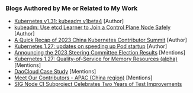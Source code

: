 ### Blogs Authored by Me or Related to My Work

- [Kubernetes v1.31: kubeadm v1beta4](https://kubernetes.io/blog/2024/08/23/kubernetes-1-31-kubeadm-v1beta4/) [Author]
- [kubeadm: Use etcd Learner to Join a Control Plane Node Safely](https://kubernetes.io/blog/2023/09/25/kubeadm-use-etcd-learner-mode/) [Author]
- [A Quick Recap of 2023 China Kubernetes Contributor Summit](https://kubernetes.io/blog/2023/10/20/kcs-shanghai/) [Author]
- [Kubernetes 1.27: updates on speeding up Pod startup](https://kubernetes.io/blog/2023/05/15/speed-up-pod-startup/) [Author]
- [Announcing the 2023 Steering Committee Election Results](https://kubernetes.io/blog/2023/10/02/steering-committee-results-2023/) [Mentions]
- [Kubernetes 1.27: Quality-of-Service for Memory Resources (alpha)](https://kubernetes.io/blog/2023/05/05/qos-memory-resources/) [Mentions]
- [DaoCloud Case Study](https://kubernetes.io/case-studies/daocloud/) [Mentions]
- [Meet Our Contributors - APAC (China region)](https://kubernetes.io/blog/2022/08/15/meet-our-contributors-china-ep-03/) [Mentions]
- [SIG Node CI Subproject Celebrates Two Years of Test Improvements](https://kubernetes.io/blog/2022/02/16/sig-node-ci-subproject-celebrates/)
